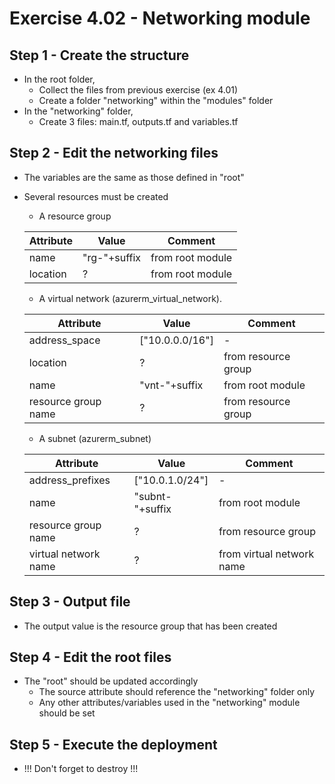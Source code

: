 # Exercise 4.02 - Networking module

## Step 1 - Create the structure

- In the root folder,
  - Collect the files from previous exercise (ex 4.01)
  - Create a folder "networking" within the "modules" folder
- In the "networking" folder,
  - Create 3 files: main.tf, outputs.tf and variables.tf

## Step 2 - Edit the networking files

- The variables are the same as those defined in "root"
- Several resources must be created
  - A resource group

  Attribute | Value        | Comment
  --------- | ------------ | -------
  name      | "rg-"+suffix | from root module
  location  | ?            | from root module

  - A virtual network (azurerm_virtual_network).

  Attribute           | Value           | Comment
  ------------------- | --------------- | -------
  address_space       | ["10.0.0.0/16"] | -
  location            | ?               | from resource group
  name                | "vnt-"+suffix   | from root module
  resource group name | ?               | from resource group

  - A subnet (azurerm_subnet)

  Attribute            | Value           | Comment
  -------------------- | --------------- | -------
  address_prefixes     | ["10.0.1.0/24"] | -
  name                 | "subnt-"+suffix | from root module
  resource group name  | ?               | from resource group
  virtual network name | ?               | from virtual network name

## Step 3 - Output file

- The output value is the resource group that has been created

## Step 4 - Edit the root files

- The "root" should be updated accordingly
  - The source attribute should reference the "networking" folder only
  - Any other attributes/variables used in the "networking" module should be set

## Step 5 - Execute the deployment

- !!! Don't forget to destroy !!!
